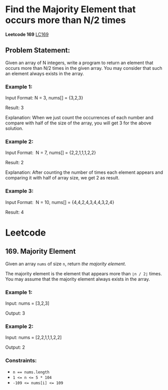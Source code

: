 # Find the Majority Element that occurs more than N/2 times
**Leetcode 169**
[LC169](https://leetcode.com/problems/majority-element/description/)

## Problem Statement: 
Given an array of N integers, write a program to return an element that occurs more than N/2 times in the given array. You may consider that such an element always exists in the array.

### Example 1:
Input Format: N = 3, nums[] = {3,2,3}

Result: 3

Explanation: When we just count the occurrences of each number and compare with half of the size of the array, you will get 3 for the above solution.

### Example 2:
Input Format:  N = 7, nums[] = {2,2,1,1,1,2,2}

Result: 2

Explanation: After counting the number of times each element appears and comparing it with half of array size, we get 2 as result.

### Example 3:
Input Format:  N = 10, nums[] = {4,4,2,4,3,4,4,3,2,4}

Result: 4



# Leetcode
## 169. Majority Element
Given an array `nums` of size `n`, return *the majority element*.

The majority element is the element that appears more than `⌊n / 2⌋` times. You may assume that the majority element always exists in the array.

### Example 1:
Input: nums = [3,2,3]

Output: 3

### Example 2:
Input: nums = [2,2,1,1,1,2,2]

Output: 2

### Constraints:

-   `n == nums.length`
-   `1 <= n <= 5 * 104`
-   `-109 <= nums[i] <= 109`